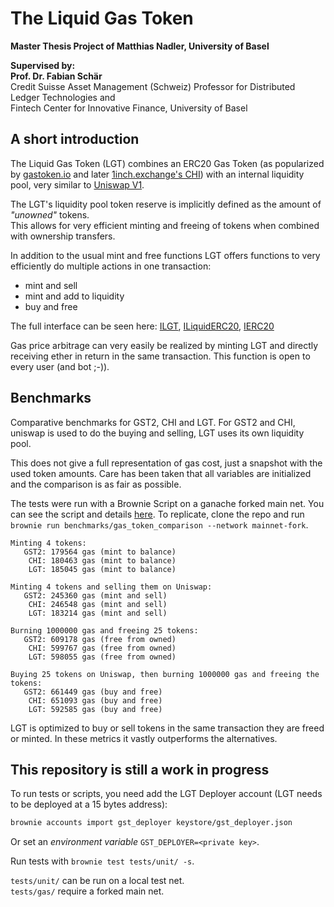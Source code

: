 # The Liquid Gas Token

**Master Thesis Project of Matthias Nadler, University of Basel**

**Supervised by:**  
**Prof. Dr. Fabian Schär**  
Credit Suisse Asset Management (Schweiz) Professor for Distributed Ledger Technologies and   
Fintech Center for Innovative Finance, University of Basel

## A short introduction

The Liquid Gas Token (LGT) combines an ERC20 Gas Token (as popularized by [gastoken.io](https://gastoken.io/) and later 
[1inch.exchange's CHI](https://github.com/CryptoManiacsZone/chi)) 
with an internal liquidity pool, very similar to [Uniswap V1](https://github.com/Uniswap/uniswap-v1).

The LGT's liquidity pool token reserve is implicitly defined as the amount of *"unowned"* tokens.  
This allows for very efficient minting and freeing of tokens when combined with ownership transfers.

In addition to the usual mint and free functions LGT offers functions to very efficiently do multiple actions in one transaction:
 * mint and sell
 * mint and add to liquidity
 * buy and free
 
The full interface can be seen here: [ILGT](https://github.com/matnad/liquid-gas-token/blob/master/interfaces/ILGT.sol), [ILiquidERC20](https://github.com/matnad/liquid-gas-token/blob/master/interfaces/ILiquidERC20.sol), [IERC20](https://github.com/OpenZeppelin/openzeppelin-contracts/blob/master/contracts/token/ERC20/IERC20.sol)

Gas price arbitrage can very easily be realized by minting LGT and directly receiving ether in return in the same transaction. This function is open to every user (and bot ;-)).

## Benchmarks

Comparative benchmarks for GST2, CHI and LGT. For GST2 and CHI, uniswap is used to do the buying and selling, LGT uses its own liquidity pool.

This does not give a full representation of gas cost, just a snapshot with the used token amounts. Care has been taken that all variables are initialized and the comparison is as fair as possible.

The tests were run with a Brownie Script on a ganache forked main net. You can see the script and details [here](https://github.com/matnad/liquid-gas-token/blob/master/scripts/benchmarks/gas_token_comparison.py). To replicate, clone the repo and run `brownie run benchmarks/gas_token_comparison --network mainnet-fork`.

    Minting 4 tokens:
       GST2: 179564 gas (mint to balance)
        CHI: 180463 gas (mint to balance)
        LGT: 185045 gas (mint to balance)

    Minting 4 tokens and selling them on Uniswap:
       GST2: 245360 gas (mint and sell)
        CHI: 246548 gas (mint and sell)
        LGT: 183214 gas (mint and sell)
    
    Burning 1000000 gas and freeing 25 tokens:
       GST2: 609178 gas (free from owned)
        CHI: 599767 gas (free from owned)
        LGT: 598055 gas (free from owned)

    Buying 25 tokens on Uniswap, then burning 1000000 gas and freeing the tokens:
       GST2: 661449 gas (buy and free)
        CHI: 651093 gas (buy and free)
        LGT: 592585 gas (buy and free)
        
LGT is optimized to buy or sell tokens in the same transaction they are freed or minted. 
In these metrics it vastly outperforms the alternatives.

## This repository is still a work in progress

To run tests or scripts, you need add the LGT Deployer account (LGT needs to be deployed at a 15 bytes address):
```bash
brownie accounts import gst_deployer keystore/gst_deployer.json 
```
Or set an *environment variable* `GST_DEPLOYER=<private key>`.

Run tests with `brownie test tests/unit/ -s`.

`tests/unit/` can be run on a local test net.  
`tests/gas/` require a forked main net. 
